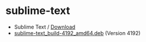 

# sublime-text


* Sublime Text / [Download](https://www.sublimetext.com/download)
* [sublime-text_build-4192_amd64.deb](https://download.sublimetext.com/sublime-text_build-4192_amd64.deb) (Version 4192)

